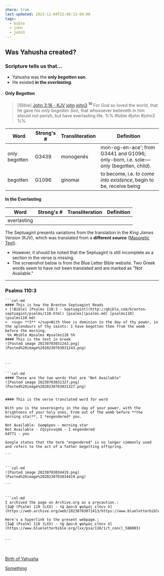 ```yaml
---
share: true
last-updated: 2023-11-04T22:46:13-04:00
tags:
  - bible
  - john
  - john3
---
```


## Was Yahusha created?

### Scripture tells us that...
- Yahusha was the **only *begotten* son**.
- He existed **in the *everlasting***.

#### Only Begotten

> [!Bible] [John 3:16 - KJV](https://bible-api.com/john+3:16?translation=kjv) [john](john.md) [john3](john3.md)
>  <sup> **16** </sup>For God so loved the world, that he gave his *only begotten Son*, that whosoever believeth in him should not perish, but have everlasting life.
 %% #bible #john #john3 %%

| Word          | Strong's # | Transliteration | Definition                                                                          |
|---------------|------------|-----------------|-------------------------------------------------------------------------------------|
| only begotten | G3439      | monogenēs       | mon-og-en-ace'; from G3441 and G1096; only-born, i.e. sole:—only (begotten, child). |
| begotten      | G1096      | ginomai         | to become, i.e. *to come into existence*, begin to be, receive being                |

#### In the Everlasting

| Word        | Strong's # | Transliteration | Definition |
|-------------|------------|-----------------|------------|
| everlasting |            |                 |            |

The Septuagint presents variations from the translation in the *King James Version* (KJV), which was translated from a **different source** ([Masoretic Text](../Events.md)).
- However, it should be noted that the Septuagint is still incomplete as a section in the verse is missing.
- The screenshot below is from the Blue Letter Bible website. Two Greek words seem to have not been translated and are marked as "Not Available."
---

### Psalms 110:3 


````col
```col-md
#### This is how the Brenton Septuagint Reads
> [!Bible] [Psalms 110:3 - Septuagint](http://qbible.com/brenton-septuagint/psalms/110.html) [psalms](psalms.md) [psalms110](psalms110.md)
>  <sup> **3** </sup>With thee is dominion in the day of thy power, in the splendours of thy saints: I have begotten thee from the womb before the morning.
 %% #bible #psalms #psalms110 %%
#### This is the text in Greek
![Pasted image 20230703031243.png](Pasted%20image%2020230703031243.png)



```

```col-md
#### These are the two words that are "Not Available"
![Pasted image 20230703031327.png](Pasted%20image%2020230703031327.png)


#### This is the verse translated word for word

With you is the sovereignty in the day of your power, with the brightness of your holy ones, From out of the womb before **the morning star**, I *engendered* you.

Not Available- ἑωσφόρου - morning star
Not Available - ἐξεγέννησά - I engendered
G4771 - you

Google states that the term "engendered" is no longer commonly used and refers to the act of a father begetting offspring.

```


```col-md
![Pasted image 20230703034419.png](Pasted%20image%2020230703034419.png)

```


```col-md
I archived the page on Archive.org as a precaution.:
[Ιώβ (Psalm) 110 (LXX) - τῷ Δαυιδ ψαλμός εἶπεν ὁ](https://web.archive.org/web/20230703072413/https://www.blueletterbible.org/lxx/psa/110/1/t_concl_588003)

Here's a hyperlink to the present webpage.: 
[Ιώβ (Psalm) 110 (LXX) - τῷ Δαυιδ ψαλμός εἶπεν ὁ](https://www.blueletterbible.org/lxx/psa/110/1/t_concl_588003)


```



````



[Birth of Yahusha](../Birth%20of%20Yahusha.md)

[Something](Something.md)


